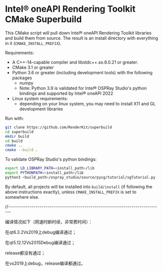 # Intel® oneAPI Rendering Toolkit CMake Superbuild

This CMake script will pull down Intel® oneAPI Rendering Toolkit libraries and
build them from source. The result is an install directory with everything in
it (`CMAKE_INSTALL_PREFIX`).

Requirements:
- A C++-14-capable compiler and libstdc++.so.6.0.21 or greater.
- CMake 3.1 or greater
- Python 3.6 or greater (including development tools) with the following packages
  - numpy
  - Note: Python 3.9 is validated for Intel® OSPRay Studio's python bindings and supported by Intel® oneAPI 2022
- Linux system requirements:
  - depending on your linux system, you may need to install X11 and GL development libraries

Run with:

```bash
git clone https://github.com/RenderKit/superbuild
cd superbuild
mkdir build
cd build
cmake ..
cmake --build .
```

To validate OSPRay Studio's python bindings:

```bash
export LD_LIBRARY_PATH=<install_path>/lib
export PYTHONPATH=<install_path>/lib
python3 <build_path>/ospray_studio/source/pysg/tutorial/sgTutorial.py
```

By default, all projects will be installed into `build/install` (if following
the above instructions exactly), unless `CMAKE_INSTALL_PREFIX` is set to
somewhere else.



//-------------------------------------------------------------------------------

编译情况如下（网速时断时续，非常费时间）：

在qt6.3.2Vs2019上debug编译通过；

在qt5.12.12Vs2015Debug编译通过；

release都没有通过；

在vs2019上debug，release编译都通过。

